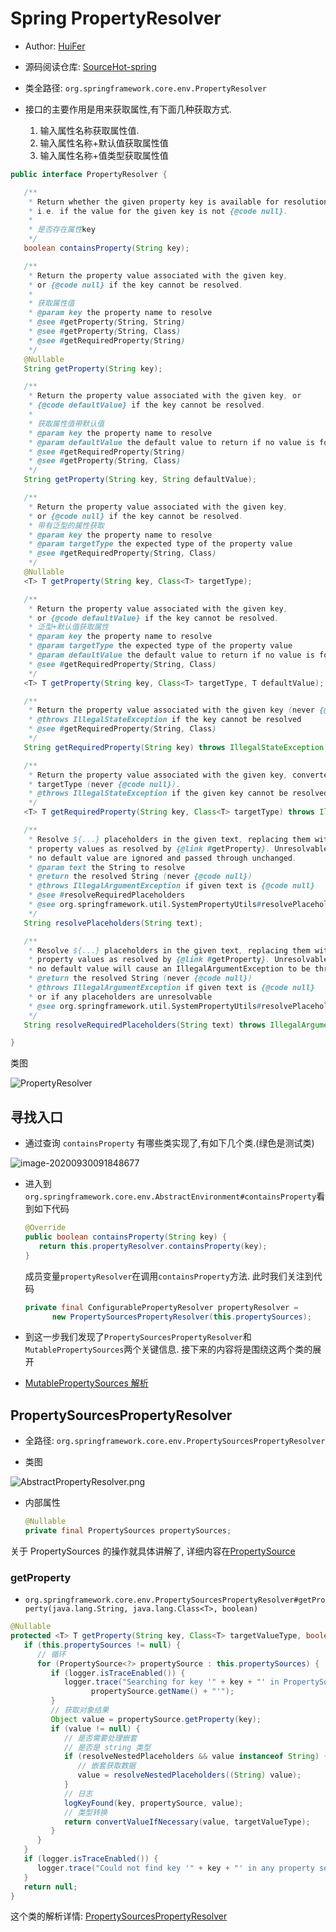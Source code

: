 # Spring PropertyResolver 

- Author: [HuiFer](https://github.com/huifer)
- 源码阅读仓库: [SourceHot-spring](https://github.com/SourceHot/spring-framework-read)


- 类全路径: `org.springframework.core.env.PropertyResolver`

- 接口的主要作用是用来获取属性,有下面几种获取方式.
  1. 输入属性名称获取属性值.
  2. 输入属性名称+默认值获取属性值
  3. 输入属性名称+值类型获取属性值

```java
public interface PropertyResolver {

   /**
    * Return whether the given property key is available for resolution,
    * i.e. if the value for the given key is not {@code null}.
    *
    * 是否存在属性key
    */
   boolean containsProperty(String key);

   /**
    * Return the property value associated with the given key,
    * or {@code null} if the key cannot be resolved.
    *
    * 获取属性值
    * @param key the property name to resolve
    * @see #getProperty(String, String)
    * @see #getProperty(String, Class)
    * @see #getRequiredProperty(String)
    */
   @Nullable
   String getProperty(String key);

   /**
    * Return the property value associated with the given key, or
    * {@code defaultValue} if the key cannot be resolved.
    *
    * 获取属性值带默认值
    * @param key the property name to resolve
    * @param defaultValue the default value to return if no value is found
    * @see #getRequiredProperty(String)
    * @see #getProperty(String, Class)
    */
   String getProperty(String key, String defaultValue);

   /**
    * Return the property value associated with the given key,
    * or {@code null} if the key cannot be resolved.
    * 带有泛型的属性获取
    * @param key the property name to resolve
    * @param targetType the expected type of the property value
    * @see #getRequiredProperty(String, Class)
    */
   @Nullable
   <T> T getProperty(String key, Class<T> targetType);

   /**
    * Return the property value associated with the given key,
    * or {@code defaultValue} if the key cannot be resolved.
    * 泛型+默认值获取属性
    * @param key the property name to resolve
    * @param targetType the expected type of the property value
    * @param defaultValue the default value to return if no value is found
    * @see #getRequiredProperty(String, Class)
    */
   <T> T getProperty(String key, Class<T> targetType, T defaultValue);

   /**
    * Return the property value associated with the given key (never {@code null}).
    * @throws IllegalStateException if the key cannot be resolved
    * @see #getRequiredProperty(String, Class)
    */
   String getRequiredProperty(String key) throws IllegalStateException;

   /**
    * Return the property value associated with the given key, converted to the given
    * targetType (never {@code null}).
    * @throws IllegalStateException if the given key cannot be resolved
    */
   <T> T getRequiredProperty(String key, Class<T> targetType) throws IllegalStateException;

   /**
    * Resolve ${...} placeholders in the given text, replacing them with corresponding
    * property values as resolved by {@link #getProperty}. Unresolvable placeholders with
    * no default value are ignored and passed through unchanged.
    * @param text the String to resolve
    * @return the resolved String (never {@code null})
    * @throws IllegalArgumentException if given text is {@code null}
    * @see #resolveRequiredPlaceholders
    * @see org.springframework.util.SystemPropertyUtils#resolvePlaceholders(String)
    */
   String resolvePlaceholders(String text);

   /**
    * Resolve ${...} placeholders in the given text, replacing them with corresponding
    * property values as resolved by {@link #getProperty}. Unresolvable placeholders with
    * no default value will cause an IllegalArgumentException to be thrown.
    * @return the resolved String (never {@code null})
    * @throws IllegalArgumentException if given text is {@code null}
    * or if any placeholders are unresolvable
    * @see org.springframework.util.SystemPropertyUtils#resolvePlaceholders(String, boolean)
    */
   String resolveRequiredPlaceholders(String text) throws IllegalArgumentException;

}
```





类图

![PropertyResolver](images/PropertyResolver.png)







## 寻找入口

- 通过查询 `containsProperty` 有哪些类实现了,有如下几个类.(绿色是测试类)

![image-20200930091848677](images/image-20200930091848677.png)

- 进入到 `org.springframework.core.env.AbstractEnvironment#containsProperty`看到如下代码

  ```java
  @Override
  public boolean containsProperty(String key) {
     return this.propertyResolver.containsProperty(key);
  }
  ```

  成员变量`propertyResolver`在调用`containsProperty`方法. 此时我们关注到代码

  ```java
  private final ConfigurablePropertyResolver propertyResolver =
        new PropertySourcesPropertyResolver(this.propertySources);
  ```



- 到这一步我们发现了`PropertySourcesPropertyResolver`和`MutablePropertySources`两个关键信息. 接下来的内容将是围绕这两个类的展开


- [MutablePropertySources 解析](/doc/env/PropertyResolver/Spring-PropertySources.md)






## PropertySourcesPropertyResolver

- 全路径: `org.springframework.core.env.PropertySourcesPropertyResolver`

- 类图

![AbstractPropertyResolver.png](images/AbstractPropertyResolver.png)



- 内部属性

  ```java
  @Nullable
  private final PropertySources propertySources;
  ```



关于 PropertySources 的操作就具体讲解了, 详细内容在[PropertySource](/doc/env/PropertyResolver)





### getProperty

- `org.springframework.core.env.PropertySourcesPropertyResolver#getProperty(java.lang.String, java.lang.Class<T>, boolean)`



```java
@Nullable
protected <T> T getProperty(String key, Class<T> targetValueType, boolean resolveNestedPlaceholders) {
   if (this.propertySources != null) {
      // 循环
      for (PropertySource<?> propertySource : this.propertySources) {
         if (logger.isTraceEnabled()) {
            logger.trace("Searching for key '" + key + "' in PropertySource '" +
                  propertySource.getName() + "'");
         }
         // 获取对象结果
         Object value = propertySource.getProperty(key);
         if (value != null) {
            // 是否需要处理嵌套
            // 是否是 string 类型
            if (resolveNestedPlaceholders && value instanceof String) {
               // 嵌套获取数据
               value = resolveNestedPlaceholders((String) value);
            }
            // 日志
            logKeyFound(key, propertySource, value);
            // 类型转换
            return convertValueIfNecessary(value, targetValueType);
         }
      }
   }
   if (logger.isTraceEnabled()) {
      logger.trace("Could not find key '" + key + "' in any property source");
   }
   return null;
}
```





这个类的解析详情: [PropertySourcesPropertyResolver](Spring-PropertySourcesPropertyResolver.md)